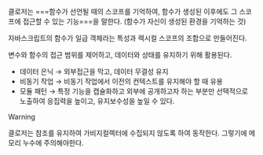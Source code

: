 클로저는 ===함수가 선언될 때의 스코프를 기억하여, 함수가 생성된 이후에도 그 스코프에 접근할 수 있는 기능===을 말한다. (함수가 자신이 생성된 환경을 기억하는 것)

자바스크립트의 함수가 일급 객체라는 특성과 렉시컬 스코프의 조합으로 만들어진다.

변수와 함수의 접근 범위를 제어하고, 데이터와 상태를 유지하기 위해 활용된다.

- 데이터 은닉 → 외부접근을 막고, 데이터 무결성 유지
- 비동기 작업 → 비동기 작업에서 이전의 컨텍스트를 유지해야 할 때 유용
- 모듈 패턴 → 특정 기능을 캡슐화하고 외부에 공개하고자 하는 부분만 선택적으로 노출하여 응집력을 높이고, 유지보수성을 높일 수 있다.

>[!warning]
> 클로저는 참조를 유지하여 가비지컬렉터에 수집되지 않도록 하여 동작한다. 그렇기에 메모리 누수에 주의해야한다.